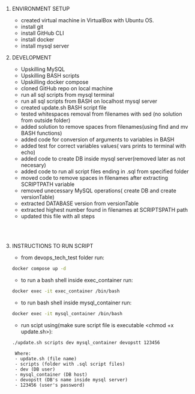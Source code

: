 1. ENVIRONMENT SETUP
    - created virtual machine in VirtualBox with Ubuntu OS.
    - install git
    - install GitHub CLI
    - install docker
    - install mysql server

2. DEVELOPMENT
    - Upskilling MySQL
    - Upskilling BASH scripts
    - Upskilling docker compose
    - cloned GitHub repo on local machine
    - run all sql scripts from mysql terminal
    - run all sql scripts from BASH on localhost mysql server
    - created update.sh BASH script file
    - tested whitespaces removal from filenames with sed (no solution from outside folder)
    - added solution to remove spaces from filenames(using find and mv BASH functions)
    - added code for conversion of arguments to variables in BASH
    - added test for correct variables values( vars prints to terminal with echo)
    - added code to create DB inside mysql server(removed later as not necesary)
    - added code to run all script files ending in .sql from specified folder
    - moved code to remove spaces in filenames after extracting SCRIPTPATH variable
    - removed unecessary MySQL operations( create DB and create versionTable)
    - extracted DATABASE version from versionTable
    - extracted highest number found in filenames at SCRIPTSPATH path
    - updated this file with all steps

<br/>
<br/>

3. INSTRUCTIONS TO RUN SCRIPT

    - from devops_tech_test folder run: 
    ```bash
    docker compose up -d
    ```
    - to run a bash shell inside exec_container run:
    ```bash
    docker exec -it exec_container /bin/bash
    ```
    - to run bash shell inside mysql_container run:
    ```bash
    docker exec -it mysql_container /bin/bash
    ```
    - run scipt using(make sure script file is executable <chmod +x update.sh>):
    ```bash
    ./update.sh scripts dev mysql_container devopstt 123456
    ```
        Where:
        - update.sh (file name)
        - scripts (folder with .sql script files)
        - dev (DB user)
        - mysql_container (DB host)
        - devopstt (DB's name inside mysql server)
        - 123456 (user's password)